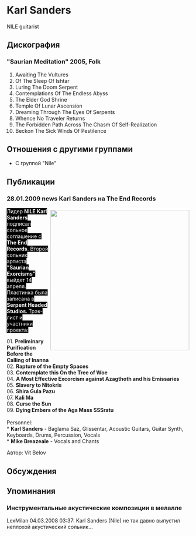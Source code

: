 # Karl Sanders

NILE guitarist

## Дискография

### "Saurian Meditation" 2005, Folk

01. Awaiting The Vultures
02. Of The Sleep Of Ishtar
03. Luring The Doom Serpent
04. Contemplations Of The Endless Abyss
05. The Elder God Shrine
06. Temple Of Lunar Ascension
07. Dreaming Through The Eyes Of Serpents
08. Whence No Traveler Returns
09. The Forbidden Path Across The Chasm Of
Self-Realization
10. Beckon The Sick Winds Of Pestilence


## Отношения с другими группами

* C группой "Nile" 

## Публикации

### 28.01.2009 news Karl Sanders на The End Records

<P><FONT style="BACKGROUND-COLOR: #000000" color=#ffffff><IMG height=382 alt="" hspace=0 src="/images/news_rus/2009.01/13459.jpg" width=380 align=right border=5>Лидер <STRONG>NILE Karl Sanders</STRONG> подписал сольное соглашение с <STRONG>The End Records</STRONG>. Второй сольник артиста <STRONG>"Saurian Exorcisms" </STRONG>выйдет 14 апреля. Пластинка была записана в <STRONG>Serpent Headed Studios. </STRONG>Трэк-лист и участники проекта:</FONT></P>
<P>01. <B>Preliminary Purification Before the Calling of Inanna</B><BR>02. <B>Rapture of the Empty Spaces</B><BR>03. <B>Contemplate this On the Tree of Woe</B><BR>04. <B>A Most Effective Excorcism against Azagthoth and his Emissaries</B><BR>05. <B>Slavery to Nitokris</B><BR>06. <B>Shira Gula Pazu</B><BR>07. <B>Kali Ma</B><BR>08. <B>Curse the Sun</B><BR>09. <B>Dying Embers of the Aga Mass SSSratu</B><BR><BR>Personnel:<BR>* <B>Karl Sanders</B> - Baglama Saz, Glissentar, Acoustic Guitars, Guitar Synth, Keyboards, Drums, Percussion, Vocals<BR>* <B>Mike Breazeale</B> - Vocals and Chants<BR></P>
Автор: Vit Belov


## Обсуждения


## Упоминания

### Инструментальные акустические композиции в мелалле

LexMilan 04.03.2008 03:37:
Karl Sanders (Nile) не так давно выпустил неплохой акустический сольник...

